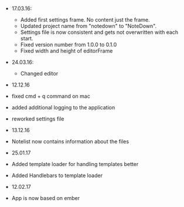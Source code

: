 * 17.03.16:
  * Added first settings frame. No content just the frame.
  * Updated project name from "notedown" to "NoteDown".
  * Settings file is now consistent and gets not overwritten with each start.
  * Fixed version number from 1.0.0 to 0.1.0
  * Fixed width and height of editorFrame

* 24.03.16:
  * Changed editor
  
* 12.12.16
 * fixed cmd + q command on mac
 * added additional logging to the application
 * reworked settings file
 
* 13.12.16
 * Notelist now contains information about the files
 
* 25.01.17
 * Added template loader for handling templates better
 * Added Handlebars to template loader
 
* 12.02.17
 * App is now based on ember
